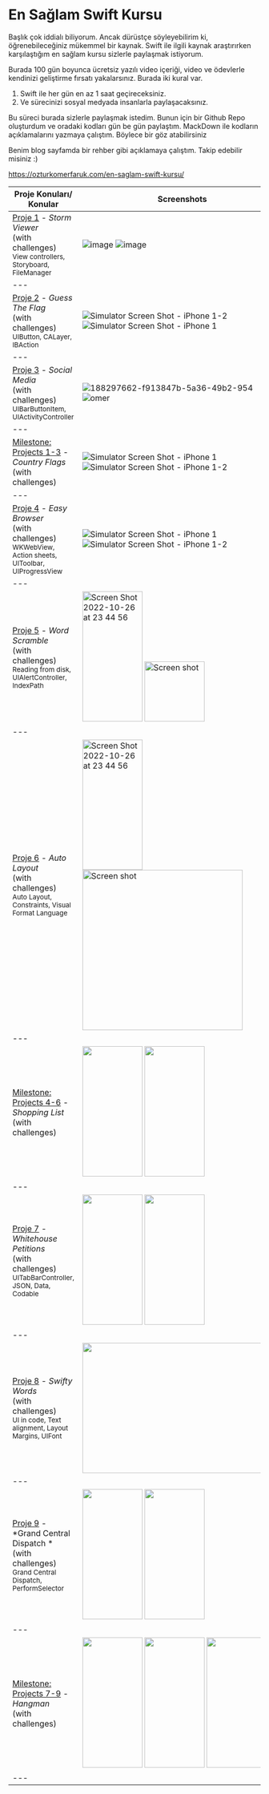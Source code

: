 # En Sağlam Swift Kursu

Başlık çok iddialı biliyorum. Ancak dürüstçe söyleyebilirim ki, öğrenebileceğiniz mükemmel bir kaynak. Swift ile ilgili kaynak araştırırken karşılaştığım en sağlam kursu sizlerle paylaşmak istiyorum.

Burada 100 gün boyunca ücretsiz yazılı video içeriği, video ve ödevlerle kendinizi geliştirme fırsatı yakalarsınız.  Burada iki kural var.

1. Swift ile her gün en az 1 saat geçireceksiniz.
2. Ve sürecinizi sosyal medyada insanlarla paylaşacaksınız.

Bu süreci burada sizlerle paylaşmak istedim.  Bunun için bir Github Repo oluşturdum ve oradaki kodları gün be gün paylaştım.  MackDown ile kodların açıklamalarını yazmaya çalıştım.  Böylece bir göz atabilirsiniz

Benim blog sayfamda bir rehber gibi açıklamaya çalıştım. Takip edebilir misiniz :)

https://ozturkomerfaruk.com/en-saglam-swift-kursu/

Proje Konuları/ Konular                                                                                                                                                           | Screenshots
---                                                                                                                                                                          |---
[Proje 1](18.Day) - *Storm Viewer* <br/>(with challenges)                                         <br/><sub> View controllers, Storyboard, FileManager                               </sub> | ![image](https://user-images.githubusercontent.com/56068905/188148592-bcdb0efc-478c-49c0-8177-d8c20f8d3802.png) ![image](https://user-images.githubusercontent.com/56068905/188148648-0f291a52-2bda-4165-ba4e-7a335076273a.png) |
|---
[Proje 2](21.Day) - *Guess The Flag* <br/>(with challenges)                                         <br/><sub> UIButton, CALayer, IBAction                                </sub> | ![Simulator Screen Shot - iPhone 1-2](https://user-images.githubusercontent.com/56068905/188284499-3251c5b3-a665-45ed-aa5d-ccf8b4b45b22.png) ![Simulator Screen Shot - iPhone 1](https://user-images.githubusercontent.com/56068905/188284502-07e9cf7f-c58d-4562-bbe9-1f7d4dbeaa1e.png)
|---
[Proje 3](22.Day) - *Social Media* <br/>(with challenges)                                         <br/><sub> UIBarButtonItem, UIActivityController                               </sub> | ![188297662-f913847b-5a36-49b2-954](https://user-images.githubusercontent.com/56068905/188297896-e251c524-a86d-4be6-994b-225b0068ac01.png) ![omer](https://user-images.githubusercontent.com/56068905/188297900-04394fc8-2e7e-4cf2-a0b6-658084e0a42e.png)
|---
[Milestone: Projects 1-3](23.Day) - *Country Flags* <br/>(with challenges)                                         <br/>                    | ![Simulator Screen Shot - iPhone 1](https://user-images.githubusercontent.com/56068905/188669870-a544e284-12aa-4159-9656-859c762db1f9.png) ![Simulator Screen Shot - iPhone 1-2](https://user-images.githubusercontent.com/56068905/188669891-634b614d-4d3b-43ec-90d4-454bbd042c0c.png)
|---
[Proje 4](26.Day) - *Easy Browser* <br/>(with challenges)                                         <br/><sub> WKWebView, Action sheets, UIToolbar, UIProgressView                   </sub> | ![Simulator Screen Shot - iPhone 1](https://user-images.githubusercontent.com/56068905/188885286-1f5595df-3d60-4716-93da-ba24c2e38131.png) ![Simulator Screen Shot - iPhone 1-2](https://user-images.githubusercontent.com/56068905/188885316-80b8d51a-979c-4513-a9e7-8ed6b913242f.png)
|---
[Proje 5](29.Day) - *Word Scramble* <br/>(with challenges)                                         <br/><sub> Reading from disk, UIAlertController, IndexPath                  </sub> | <img width="120" height="260" alt="Screen Shot 2022-10-26 at 23 44 56" src="https://user-images.githubusercontent.com/56068905/198713976-9894e31d-132f-43a4-bed0-de2153dfe180.png"> <img width="120" alt="Screen shot" src="https://user-images.githubusercontent.com/56068905/198714041-23a06c73-2bf0-4b19-a9d5-504e32dd37da.png">
|---
[Proje 6](31.Day) - *Auto Layout* <br/>(with challenges)                                         <br/><sub> Auto Layout, Constraints, Visual Format Language                  </sub> | <img width="120" height="260" alt="Screen Shot 2022-10-26 at 23 44 56" src="https://user-images.githubusercontent.com/56068905/198893287-37819577-ff3a-4aeb-8c37-90ac2cdacaaa.png"> <img width="320" alt="Screen shot" src="https://user-images.githubusercontent.com/56068905/198893308-6ef056a2-df89-4b2d-ab52-4dd15ca18063.png">
|---
[Milestone: Projects 4-6](32.Day) - *Shopping List* <br/>(with challenges)                                         <br/>                    | <img width="120" height="260" src="https://user-images.githubusercontent.com/56068905/198898220-7882da65-15ae-43b4-a86d-0b7d45a6a434.png"> <img width="120" height="260" src="https://user-images.githubusercontent.com/56068905/198898252-6279a54b-2d3a-4b1a-88c2-0ad35e0cdfaf.png"> 
|---
[Proje 7](35.Day) - *Whitehouse Petitions* <br/>(with challenges)                                         <br/><sub> UITabBarController, JSON, Data, Codable                  </sub>                   | <img width="120" height="260" src="https://user-images.githubusercontent.com/56068905/208942597-f15fec81-e598-46ad-9081-e0fd92638437.png"> <img width="120" height="260" src="https://user-images.githubusercontent.com/56068905/208942605-851e74e4-bd35-4105-8653-12758b016a88.png"> 
|---
[Proje 8](38.Day) - *Swifty Words* <br/>(with challenges)                                         <br/><sub> UI in code, Text alignment, Layout Margins, UIFont                  </sub>                   | <img width="400" height="260" src="https://user-images.githubusercontent.com/56068905/209464264-4c22c6f7-572f-4990-b325-82468eef8995.png"> 
|---
[Proje 9](40.Day) - *Grand Central Dispatch * <br/>(with challenges)                                         <br/><sub> Grand Central Dispatch, PerformSelector                 </sub>                   | <img width="120" height="260" src="https://user-images.githubusercontent.com/56068905/188148592-bcdb0efc-478c-49c0-8177-d8c20f8d3802.png"> <img width="120" height="260" src="https://user-images.githubusercontent.com/56068905/208942597-f15fec81-e598-46ad-9081-e0fd92638437.png">
|---
[Milestone: Projects 7-9](41.Day) - *Hangman* <br/>(with challenges)                                         <br/>                    | <img width="120" height="260" src="https://user-images.githubusercontent.com/56068905/209639989-b67d5786-5644-4253-a2a7-be08ccd39ed6.png"> <img width="120" height="260" src="https://user-images.githubusercontent.com/56068905/209640075-34b04572-4cc3-439e-bf03-bea74053074a.png"> <img width="120" height="260" src="https://user-images.githubusercontent.com/56068905/209640129-7cce458a-f437-4d31-8c8e-254eb5c7440a.png"> 
|---
 
